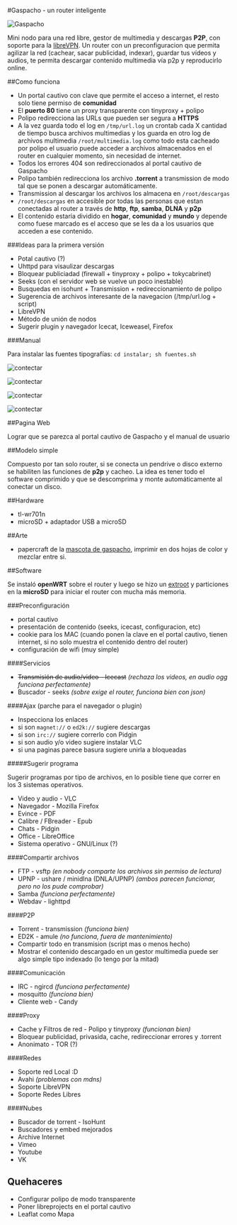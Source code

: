 #Gaspacho - un router inteligente

![Gaspacho](manual/exportados/mascota_320.png)

Mini nodo para una red libre, gestor de multimedia y descargas **P2P**, con soporte para la [libreVPN](http://librevpn.org.ar).
Un router con un preconfiguracion que permita agilizar la red (cachear, sacar publicidad, indexar), guardar tus vídeos y audios, te permita descargar contenido multimedia vía p2p y reproducirlo  online.

##Como funciona

* Un portal cautivo con clave que permite el acceso a internet, el resto solo tiene permiso de **comunidad**
* El **puerto 80** tiene un proxy transparente con tinyproxy + polipo 
* Polipo redirecciona las URLs que pueden ser segura a **HTTPS**
* A la vez guarda todo el log en `/tmp/url.log` un crontab cada X cantidad de tiempo busca archivos multimedias y los guarda en otro log de archivos multimedia `/root/multimedia.log` como todo esta cacheado por polipo el usuario puede acceder a archivos almacenados en el router en cualquier momento, sin necesidad de internet.
* Todos los errores 404 son redireccionados al portal cautivo de Gaspacho
* Polipo también redirecciona los archivo **.torrent** a transmission de modo tal que se ponen a descargar automáticamente.
* Transmission al descargar los archivos los almacena en `/root/descargas`
* `/root/descargas` en accesible por todas las personas que estan conectadas al router a través de **http**, **ftp**, **samba**, **DLNA** y **p2p**
* El contenido estaría dividido en **hogar**, **comunidad** y **mundo** y depende como fuese marcado es el acceso que se les da a los usuarios que acceden a ese contenido.

###Ideas para la primera versión

* Potal cautivo (?)
* Uhttpd para visaulizar descargas
* Bloquear publiciadad (firewall + tinyproxy + polipo + tokycabrinet)
* Seeks (con el servidor web se vuelve  un poco inestable)
* Busquedas en isohunt + Transmission + redireccionamiento de polipo
* Sugerencia de archivos interesante de la navegacion (/tmp/url.log + script)
* LibreVPN
* Método de unión de nodos
* Sugerir plugin y navegador Icecat, Iceweasel, Firefox

###Manual

Para instalar las fuentes tipografías: `cd instalar; sh fuentes.sh`

![contectar](manual/exportados/gaspacho_conectarlo.png)

![contectar](manual/exportados/gaspacho_manual_basico.png)

![contectar](manual/exportados/gaspacho_red.png)

![contectar](manual/exportados/gaspacho_papercraft.png)


##Pagina Web

Lograr que se parezca al portal cautivo de Gaspacho y el manual de usuario

##Modelo simple

Compuesto por tan solo router, si se conecta un pendrive o disco externo se habiliten las funciones de **p2p** y cacheo. La idea es tener todo el software comprimido y que se descomprima y monte automáticamente al conectar un disco.

##Hardware

* tl-wr701n
* microSD + adaptador USB a microSD

##Arte

* papercraft de la [mascota de gaspacho](manual/papercraft.svg), imprimir en dos hojas de color y mezclar entre si.

##Software

Se instaló **openWRT** sobre el router y luego se hizo un [extroot](http://wiki.openwrt.org/doc/howto/extroot) y particiones en la **microSD** para iniciar el router con mucha más memoria.

###Preconfiguración

* portal cautivo
 * presentación de contenido (seeks, icecast, configuracion, etc)
 * cookie para los MAC (cuando ponen la clave en el portal cautivo, tienen internet, si no solo muestra el contenido dentro del router)
* configuración de wifi (muy simple)

####Servicios

* ~~Transmisión de audio/video - Icecast~~ _(rechaza los videos, en audio ogg funciona perfectamente)_
* Buscador - seeks _(sobre exige el router, funciona bien con json)_

####Ajax (parche para el navegador o plugin)

* Inspecciona los enlaces 
 * si son `magnet://` o `ed2k://` sugiere descargas
 * si son `irc://` sugiere correrlo con Pidgin
 * si son audio y/o video sugiere instalar VLC
 * si una paginas parece basura sugiere unirla a bloqueadas

#####Sugerir programa

Sugerir programas por tipo de archivos, en lo posible tiene que correr en los 3 sistemas operativos.

* Video y audio - VLC
* Navegador - Mozilla Firefox
* Evince - PDF
* Calibre / FBreader - Epub
* Chats - Pidgin
* Office - LibreOffice
* Sistema operativo - GNU/Linux (?)

####Compartir archivos

* FTP - vsftp _(en nobody comparte los archivos sin permiso de lectura)_
* UPNP - ushare / minidlna (DNLA/UPNP) _(ambos parecen funcionar, pero no los pude comprobar)_
* Samba _(funciona perfectamente)_
* Webdav - lighttpd

####P2P

* Torrent - transmission _(funciona bien)_
* ED2K - amule _(no funciona, fuera de mantenimiento)_
* Compartir todo en transmision (script mas o menos hecho)
* Mostrar el contenido descargado en un gestor multimedia puede ser algo simple tipo indexado (lo tengo por la mitad)

####Comunicación

* IRC - ngircd _(funciona perfectamente)_
* mosquitto _(funciona bien)_
* Cliente web - Candy

####Proxy

* Cache y Filtros de red - Polipo y tinyproxy _(funcionan bien)_
 * Bloquear publicidad, privasida, cache, redireccionar errores y .torrent
* Anonimato - TOR (?)

####Redes

* Soporte red Local :D
 * Avahi _(problemas con mdns)_
* Soporte LibreVPN
* Soporte Redes Libres

####Nubes

* Buscador de torrent - IsoHunt
* Buscadores y embed mejorados
 * Archive Internet
 * Vimeo
 * Youtube
 * VK

## Quehaceres

* Configurar polipo de modo transparente
* Poner libreprojects en el portal cautivo
* Leaflat como Mapa
